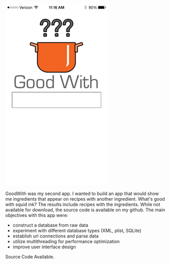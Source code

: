 ![](goodwith.gif)

GoodWith was my second app.  I wanted to build an app that would show me ingredients that appear on recipes with another ingredient.  What's good with squid ink?  The results include recipes with the ingredients.  While not available for download, the source code is available on my github.  The main objectives with this app were:

- construct a database from raw data
- experiment with different database types (XML, plist, SQLite)
- establish url connections and parse data
- utilize multithreading for performance optimization
- improve user interface design

Source Code Available.